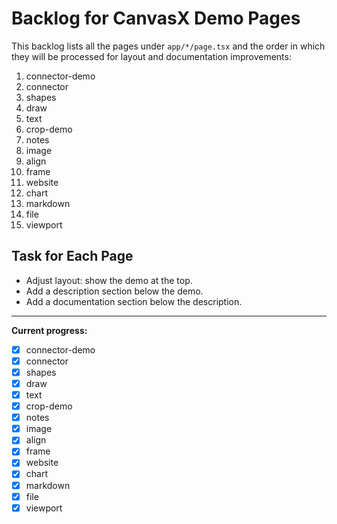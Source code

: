 # Backlog for CanvasX Demo Pages

This backlog lists all the pages under `app/*/page.tsx` and the order in which they will be processed for layout and documentation improvements:

1. connector-demo
2. connector
3. shapes
4. draw
5. text
6. crop-demo
7. notes
8. image
9. align
10. frame
11. website
12. chart
13. markdown
14. file
15. viewport

## Task for Each Page

- Adjust layout: show the demo at the top.
- Add a description section below the demo.
- Add a documentation section below the description.

---

**Current progress:**

- [x] connector-demo
- [x] connector
- [x] shapes
- [x] draw
- [x] text
- [x] crop-demo
- [x] notes
- [x] image
- [x] align
- [x] frame
- [x] website
- [x] chart
- [x] markdown
- [x] file
- [x] viewport

